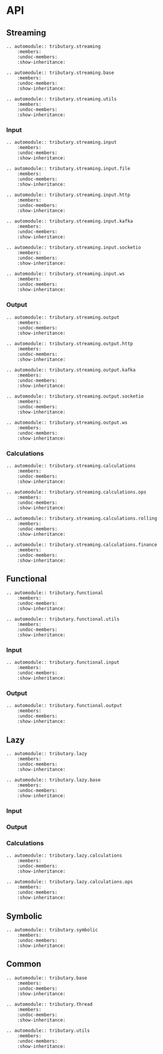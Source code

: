 # API

## Streaming

```eval_rst
.. automodule:: tributary.streaming
    :members:
    :undoc-members:
    :show-inheritance:
```

```eval_rst
.. automodule:: tributary.streaming.base
    :members:
    :undoc-members:
    :show-inheritance:
```

```eval_rst
.. automodule:: tributary.streaming.utils
    :members:
    :undoc-members:
    :show-inheritance:
```

### Input


```eval_rst
.. automodule:: tributary.streaming.input
    :members:
    :undoc-members:
    :show-inheritance:
```

```eval_rst
.. automodule:: tributary.streaming.input.file
    :members:
    :undoc-members:
    :show-inheritance:
```

```eval_rst
.. automodule:: tributary.streaming.input.http
    :members:
    :undoc-members:
    :show-inheritance:
```

```eval_rst
.. automodule:: tributary.streaming.input.kafka
    :members:
    :undoc-members:
    :show-inheritance:
```

```eval_rst
.. automodule:: tributary.streaming.input.socketio
    :members:
    :undoc-members:
    :show-inheritance:
```

```eval_rst
.. automodule:: tributary.streaming.input.ws
    :members:
    :undoc-members:
    :show-inheritance:
```

### Output


```eval_rst
.. automodule:: tributary.streaming.output
    :members:
    :undoc-members:
    :show-inheritance:
```

```eval_rst
.. automodule:: tributary.streaming.output.http
    :members:
    :undoc-members:
    :show-inheritance:
```

```eval_rst
.. automodule:: tributary.streaming.output.kafka
    :members:
    :undoc-members:
    :show-inheritance:
```

```eval_rst
.. automodule:: tributary.streaming.output.socketio
    :members:
    :undoc-members:
    :show-inheritance:
```

```eval_rst
.. automodule:: tributary.streaming.output.ws
    :members:
    :undoc-members:
    :show-inheritance:
```


### Calculations


```eval_rst
.. automodule:: tributary.streaming.calculations
    :members:
    :undoc-members:
    :show-inheritance:
```

```eval_rst
.. automodule:: tributary.streaming.calculations.ops
    :members:
    :undoc-members:
    :show-inheritance:
```

```eval_rst
.. automodule:: tributary.streaming.calculations.rolling
    :members:
    :undoc-members:
    :show-inheritance:
```

```eval_rst
.. automodule:: tributary.streaming.calculations.finance
    :members:
    :undoc-members:
    :show-inheritance:
```


## Functional

```eval_rst
.. automodule:: tributary.functional
    :members:
    :undoc-members:
    :show-inheritance:
```

```eval_rst
.. automodule:: tributary.functional.utils
    :members:
    :undoc-members:
    :show-inheritance:
```

### Input


```eval_rst
.. automodule:: tributary.functional.input
    :members:
    :undoc-members:
    :show-inheritance:
```

### Output


```eval_rst
.. automodule:: tributary.functional.output
    :members:
    :undoc-members:
    :show-inheritance:
```

## Lazy


```eval_rst
.. automodule:: tributary.lazy
    :members:
    :undoc-members:
    :show-inheritance:
```

```eval_rst
.. automodule:: tributary.lazy.base
    :members:
    :undoc-members:
    :show-inheritance:
```

### Input


### Output


### Calculations


```eval_rst
.. automodule:: tributary.lazy.calculations
    :members:
    :undoc-members:
    :show-inheritance:
```


```eval_rst
.. automodule:: tributary.lazy.calculations.ops
    :members:
    :undoc-members:
    :show-inheritance:
```


## Symbolic


```eval_rst
.. automodule:: tributary.symbolic
    :members:
    :undoc-members:
    :show-inheritance:
```

## Common

```eval_rst
.. automodule:: tributary.base
    :members:
    :undoc-members:
    :show-inheritance:
```

```eval_rst
.. automodule:: tributary.thread
    :members:
    :undoc-members:
    :show-inheritance:
```

```eval_rst
.. automodule:: tributary.utils
    :members:
    :undoc-members:
    :show-inheritance:
```